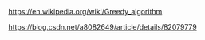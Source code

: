 https://en.wikipedia.org/wiki/Greedy_algorithm


https://blog.csdn.net/a8082649/article/details/82079779

